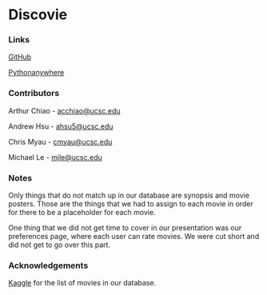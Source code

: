 # Discovie

### Links
[GitHub](https://github.com/acchiao/discovie)

[Pythonanywhere](http://discovie.pythonanywhere.com/)

### Contributors
Arthur Chiao - acchiao@ucsc.edu

Andrew Hsu - ahsu5@ucsc.edu

Chris Myau - cmyau@ucsc.edu

Michael Le - mjle@ucsc.edu

### Notes
Only things that do not match up in our database are synopsis and movie posters.
Those are the things that we had to assign to each movie in order for there to be a placeholder for each movie.

One thing that we did not get time to cover in our presentation was our preferences page, where each user can rate 
movies. We were cut short and did not get to go over this part.

### Acknowledgements
[Kaggle](https://www.kaggle.com/deepmatrix/imdb-5000-movie-dataset) for the list of movies in our database.
